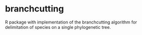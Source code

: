 # branchcutting
R package with implementation of the branchcutting algorithm for delimitation of species on a single phylogenetic tree.
